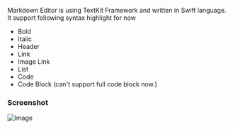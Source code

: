 Markdown Editor is using TextKit Framework and written in Swift language.
It support following syntax highlight for now

- Bold
- Italic
- Header
- Link
- Image Link
- List
- Code
- Code Block (can't support full code block now.)

### Screenshot

![Image](http://cl.ly/Y87e/Screen%20Shot%202014-10-21%20at%2012.39.32%20am.png)